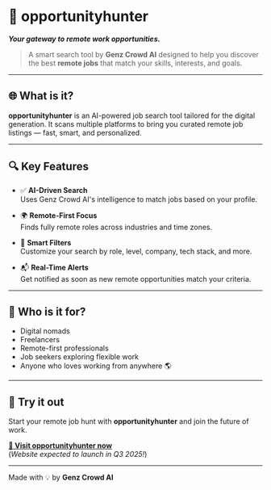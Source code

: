 # 🚀 opportunityhunter

**_Your gateway to remote work opportunities._**

> A smart search tool by **Genz Crowd AI** designed to help you discover the best **remote jobs** that match your skills, interests, and goals.

---

## 🌐 What is it?

**opportunityhunter** is an AI-powered job search tool tailored for the digital generation. It scans multiple platforms to bring you curated remote job listings — fast, smart, and personalized.

---

## 🔍 Key Features

- ✅ **AI-Driven Search**  
  Uses Genz Crowd AI's intelligence to match jobs based on your profile.

- 🌍 **Remote-First Focus**  
  Finds fully remote roles across industries and time zones.

- 🧠 **Smart Filters**  
  Customize your search by role, level, company, tech stack, and more.

- 📬 **Real-Time Alerts**  
  Get notified as soon as new remote opportunities match your criteria.

---

## 🚧 Who is it for?

- Digital nomads  
- Freelancers  
- Remote-first professionals  
- Job seekers exploring flexible work  
- Anyone who loves working from anywhere 🌎

---

## 📲 Try it out

Start your remote job hunt with **opportunityhunter** and join the future of work.

**[🔗 Visit opportunityhunter now](#)**  
(*Website expected to launch in Q3 2025!*)

---
Made with 💡 by **Genz Crowd AI**